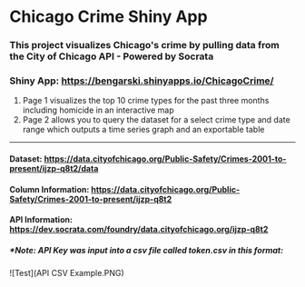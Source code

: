 # Chicago Crime Shiny App

### This project visualizes Chicago's crime by pulling data from the City of Chicago API - Powered by Socrata

### Shiny App: https://bengarski.shinyapps.io/ChicagoCrime/
1. Page 1 visualizes the top 10 crime types for the past three months including homicide in an interactive map
2. Page 2 allows you to query the dataset for a select crime type and date range which outputs a time series graph and an exportable table

------------------------------------------------------------------------------------------------------------------------------------------
#### Dataset: https://data.cityofchicago.org/Public-Safety/Crimes-2001-to-present/ijzp-q8t2/data
#### Column Information: https://data.cityofchicago.org/Public-Safety/Crimes-2001-to-present/ijzp-q8t2
#### API Information: https://dev.socrata.com/foundry/data.cityofchicago.org/ijzp-q8t2
##### *Note: API Key was input into a csv file called token.csv in this format:
![Test](API CSV Example.PNG)
